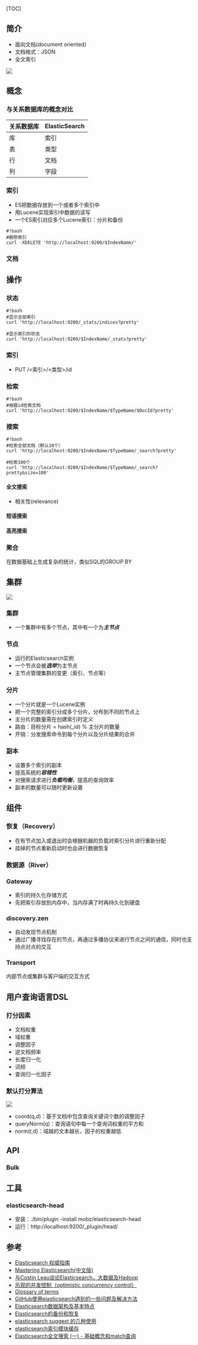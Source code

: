 [TOC]

## 简介
* 面向文档(document oriented)
* 文档格式：JSON
* 全文索引

![](/images/Elasticsearch.png)

## 概念
### 与关系数据库的概念对比
|关系数据库  |ElasticSearch|
|------------|-------------|
|库          |索引
|表          |类型
|行          |文档
|列          |字段

### 索引
* ES把数据存放到一个或者多个索引中
* 用Lucene实现索引中数据的读写
* 一个ES索引对应多个Lucene索引：分片和备份

```
#!bash
#删除索引
curl -XDELETE 'http://localhost:9200/$IndexName/'
```

### 文档


## 操作
### 状态
```
#!bash
#显示全部索引
curl 'http://localhost:9200/_stats/indices?pretty'

#显示索引的状态
curl 'http://localhost:9200/$IndexName/_stats?pretty'
```
### 索引
* PUT /<索引>/<类型>/id

### 检索
```
#!bash
#根据id检索文档
curl 'http://localhost:9200/$IndexName/$TypeName/$DocId?pretty'
```
### 搜索
```
#!bash
#检索全部文档（默认10个）
curl 'http://localhost:9200/$IndexName/$TypeName/_search?pretty'

#检索100个
curl 'http://localhost:9200/$IndexName/$TypeName/_search?pretty&size=100'
```

#### 全文搜索
* 相关性(relevance)

#### 短语搜索

#### 高亮搜索

### 聚合
在数据基础上生成复杂的统计，类似SQL的GROUP BY

## 集群

![](/images/Elasticsearch_Cluster.png)

### 集群
* 一个集群中有多个节点，其中有一个为***主节点***

### 节点
* 运行的Elasticsearch实例
* 一个节点会被***选举***为主节点
* 主节点管理集群的变更（索引、节点等）

### 分片
* 一个分片就是一个Lucene实例
* 把一个完整的索引分成多个分片，分布到不同的节点上
* 主分片的数量需在创建索引时定义
* 路由：目标分片 = hash(_id) % 主分片的数量
* 开销：分发搜索命令到每个分片以及分片结果的合并

### 副本
* 设置多个索引的副本
* 提高系统的***容错性***
* 对搜索请求进行***负载均衡***，提高的查询效率
* 副本的数量可以随时更新设置

## 组件
### 恢复（Recovery）
* 在有节点加入或退出时会根据机器的负载对索引分片进行重新分配
* 挂掉的节点重新启动时也会进行数据恢复

### 数据源（River）

### Gateway
* 索引的持久化存储方式
* 先把索引存放到内存中，当内存满了时再持久化到硬盘

### discovery.zen
* 自动发现节点机制
* 通过广播寻找存在的节点，再通过多播协议来进行节点之间的通信，同时也支持点对点的交互

### Transport
内部节点或集群与客户端的交互方式

## 用户查询语言DSL
### 打分因素
* 文档权重
* 域权重
* 调整因子
* 逆文档频率
* 长度归一化
* 词频
* 查询归一化因子

### 默认打分算法

![](/images/lucene_score_formula.png)

* coord(q,d)：基于文档中包含查询关键词个数的调整因子
* queryNorm(q)：查询语句中每一个查询词权重的平方和
* norm(t,d)：域越的文本越长，因子的权重越低


## API
### Bulk

## 工具
### elasticsearch-head
* 安装：./bin/plugin -install mobz/elasticsearch-head
* 运行：http://localhost:9200/_plugin/head/

## 参考
* [Elasticsearch 权威指南](http://es.xiaoleilu.com)
* [Mastering Elasticsearch(中文版) ](http://shgy.gitbooks.io/mastering-elasticsearch/content/)
* [与Costin Leau谈论Elasticsearch，大数据及Hadoop](http://www.infoq.com/cn/articles/costin-elasticsearch-bigdata)
* [乐观的并发控制（optimistic concurrency control）](http://www.bubuko.com/infodetail-182303.html)
* [Glossary of terms](http://www.elastic.co/guide/en/elasticsearch/reference/1.x/glossary.html)
* [GitHub使用elasticsearch遇到的一些问题及解决方法](http://devres.zoomquiet.io/data/20130616115216/index.html)
* [Elasticsearch数据架构及基本特点 ](http://chuansong.me/n/1133212)
* [Elasticsearch的备份和恢复](http://keenwon.com/1393.html)
* [elasticsearch suggest 的几种使用](http://www.cnblogs.com/jiuyuehe/p/3840821.html)
* [elasticsearch索引模块缓存](http://www.dongming8.cn/?p=74)
* [Elasticsearch全文搜索 (一) - 基础概念和match查询](http://blog.csdn.net/dm_vincent/article/details/41693125)